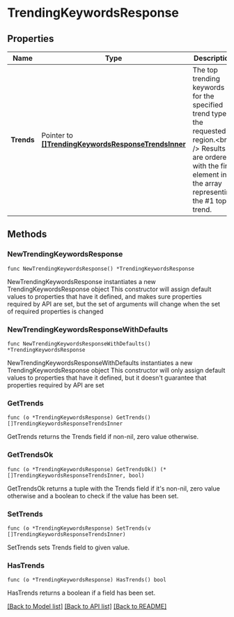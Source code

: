 # TrendingKeywordsResponse

## Properties

Name | Type | Description | Notes
------------ | ------------- | ------------- | -------------
**Trends** | Pointer to [**[]TrendingKeywordsResponseTrendsInner**](TrendingKeywordsResponseTrendsInner.md) | The top trending keywords for the specified trend type in the requested region.&lt;br /&gt; Results are ordered, with the first element in the array representing the #1 top trend. | [optional] 

## Methods

### NewTrendingKeywordsResponse

`func NewTrendingKeywordsResponse() *TrendingKeywordsResponse`

NewTrendingKeywordsResponse instantiates a new TrendingKeywordsResponse object
This constructor will assign default values to properties that have it defined,
and makes sure properties required by API are set, but the set of arguments
will change when the set of required properties is changed

### NewTrendingKeywordsResponseWithDefaults

`func NewTrendingKeywordsResponseWithDefaults() *TrendingKeywordsResponse`

NewTrendingKeywordsResponseWithDefaults instantiates a new TrendingKeywordsResponse object
This constructor will only assign default values to properties that have it defined,
but it doesn't guarantee that properties required by API are set

### GetTrends

`func (o *TrendingKeywordsResponse) GetTrends() []TrendingKeywordsResponseTrendsInner`

GetTrends returns the Trends field if non-nil, zero value otherwise.

### GetTrendsOk

`func (o *TrendingKeywordsResponse) GetTrendsOk() (*[]TrendingKeywordsResponseTrendsInner, bool)`

GetTrendsOk returns a tuple with the Trends field if it's non-nil, zero value otherwise
and a boolean to check if the value has been set.

### SetTrends

`func (o *TrendingKeywordsResponse) SetTrends(v []TrendingKeywordsResponseTrendsInner)`

SetTrends sets Trends field to given value.

### HasTrends

`func (o *TrendingKeywordsResponse) HasTrends() bool`

HasTrends returns a boolean if a field has been set.


[[Back to Model list]](../README.md#documentation-for-models) [[Back to API list]](../README.md#documentation-for-api-endpoints) [[Back to README]](../README.md)


